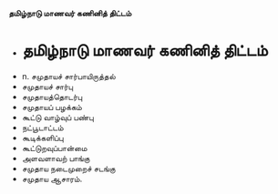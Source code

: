 **தமிழ்நாடு மாணவர் கணினித் திட்டம்**
- # தமிழ்நாடு மாணவர் கணினித் திட்டம்
- n. சமுதாயச் சார்பாயிருத்தல்
- சமுதாயச் சார்பு
- சமுதாயத்தொடர்பு
- சமுதாயப் பழக்கம்
- கூட்டு வாழ்வுப் பண்பு
- நட்பூடாட்டம்
- கூடிக்களிப்பு
- கூட்டுறவுப்பான்மை
- அளவளாவற் பாங்கு
- சமுதாய நடைமுறைச் சடங்கு
- சமுதாய ஆசாரம்.

